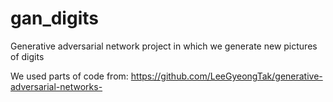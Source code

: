 # gan_digits
Generative adversarial network project in which we generate new pictures of digits

We used parts of code from: https://github.com/LeeGyeongTak/generative-adversarial-networks-

